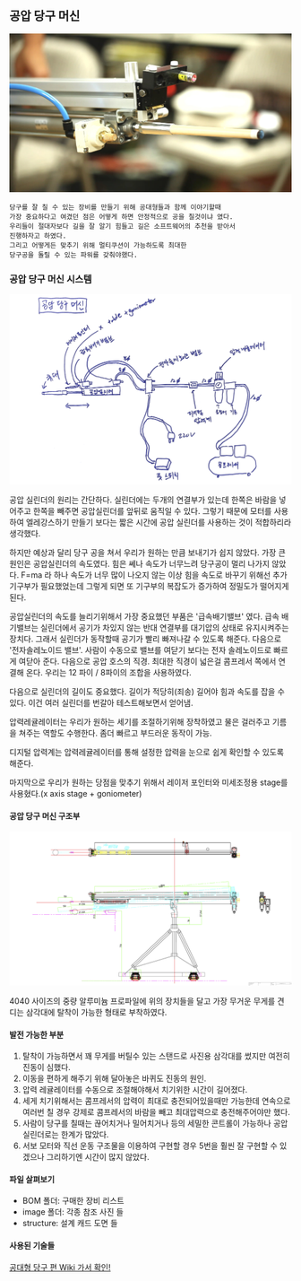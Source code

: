 ## 공압 당구 머신
![alt text](/PneumaticMachine/image/front.jpg "PneumaticMachine")

```
당구를 잘 칠 수 있는 장비를 만들기 위해 공대형들과 함께 이야기할때   
가장 중요하다고 여겼던 점은 어떻게 하면 안정적으로 공을 칠것이냐 였다.
우리들이 절대자보다 길을 잘 알기 힘들고 길은 소프트웨어의 추천을 받아서
진행하자고 하였다.
그리고 어떻게든 맞추기 위해 멀티쿠션이 가능하도록 최대한
당구공을 돌릴 수 있는 파워를 갖춰야했다.
```
### 공압 당구 머신 시스템
![alt text](/PneumaticMachine/image/PneumaticMachineSketch.png "PneumaticMachine")

공압 실린더의 원리는 간단하다. 실린더에는 두개의 연결부가 있는데 한쪽은 바람을 넣어주고 한쪽을 빼주면 공압실린더를 앞뒤로 움직일 수 있다. 그렇기 때문에 모터를 사용하여 엘레강스하기 만들기 보다는 짧은 시간에 공압 실린더를 사용하는 것이 적합하리라 생각했다.

하지만 예상과 달리 당구 공을 쳐서 우리가 원하는 만큼 보내기가 쉽지 않았다. 가장 큰 원인은 공압실린더의 속도였다. 힘은 쎄나 속도가 너무느려 당구공이 멀리 나가지 않았다. F=ma 라 하나 속도가 너무 많이 나오지 않는 이상 힘을 속도로 바꾸기 위해선 추가 기구부가 필요했었는데 그렇게 되면 또 기구부의 복잡도가 증가하여 정밀도가 떨어지게 된다.

공압실린더의 속도를 늘리기위해서 가장 중요했던 부품은 '급속배기밸브' 였다. 급속 배기밸브는 실린더에서 공기가 차있지 않는 반대 연결부를 대기압의 상태로 유지시켜주는 장치다. 그래서 실린더가 동작할때 공기가 빨리 빠져나갈 수 있도록 해준다. 다음으로 '전자솔레노이드 밸브'. 사람이 수동으로 밸브를 여닫기 보다는 전자 솔레노이드로 빠르게 여닫아 준다. 다음으로 공압 호스의 직경. 최대한 직경이 넓은걸 콤프레서 쪽에서 연결해 온다. 우리는 12 파이 / 8파이의 조합을 사용하였다.

다음으로 실린더의 길이도 중요했다. 길이가 적당히(죄송) 길어야 힘과 속도를 잡을 수 있다. 이건 여러 실린더를 번갈아 테스트해보면서 얻어냄.

압력레귤레이터는 우리가 원하는 세기를 조절하기위해 장착하였고 물은 걸러주고 기름을 쳐주는 역할도 수행한다. 좀더 빠르고 부드러운 동작이 가능.

디지털 압력계는 압력레귤레이터를 통해 설정한 압력을 눈으로 쉽게 확인할 수 있도록 해준다.

마지막으로 우리가 원하는 당점을 맞추기 위해서 레이저 포인터와 미세조정용 stage를 사용혔다.(x axis stage + goniometer)


#### 공압 당구 머신 구조부
![alt text](/PneumaticMachine/image/BilliardStructure.jpg "PneumaticMachine")

4040 사이즈의 중량 알루미늄 프로파일에 위의 장치들을 달고 가장 무거운 무게를 견디는 삼각대에 탈착이 가능한 형태로 부착하였다.

#### 발전 가능한 부분
1. 탈착이 가능하면서 꽤 무게를 버틸수 있는 스탠드로 사진용 삼각대를 썼지만 여전히 진동이 심했다.
2. 이동을 편하게 해주기 위해 달아놓은 바퀴도 진동의 원인.
3. 압력 레귤레이터를 수동으로 조절해야해서 치기위한 시간이 길어졌다.
4. 세게 치기위해서는 콤프레서의 압력이 최대로 충전되어있을때만 가능한데 연속으로 여러번 칠 경우 강제로 콤프레서의 바람을 빼고 최대압력으로 충전해주어야만 했다.
5. 사람이 당구를 칠때는 끊어치거나 밀어치거나 등의 세밀한 콘트롤이 가능하나 공압 실린더로는 한계가 많았다.
6. 서보 모터와 직선 운동 구조물을 이용하여 구현할 경우 5번을 훨씬 잘 구현할 수 있겠으나 그리하기엔 시간이 많지 않았다.

#### 파일 살펴보기
- BOM 폴더: 구매한 장비 리스트
- image 폴더: 각종 참조 사진 들
- structure: 설계 캐드 도면 들

#### 사용된 기술들
[공대형 당구 편 Wiki 가서 확인!](https://github.com/gradefree-eng/Billiards/wiki/F%ED%95%99%EC%A0%90-%EA%B3%B5%EB%8C%80%ED%98%95-%EB%8B%B9%EA%B5%AC%ED%8E%B8-%EC%9C%84%ED%82%A4)
